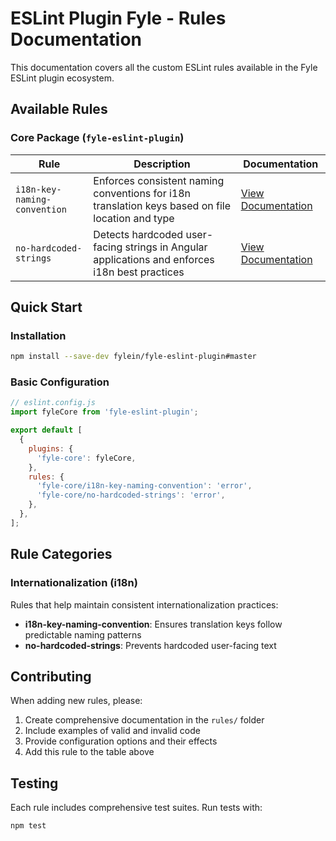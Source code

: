 # ESLint Plugin Fyle - Rules Documentation

This documentation covers all the custom ESLint rules available in the Fyle ESLint plugin ecosystem.

## Available Rules

### Core Package (`fyle-eslint-plugin`)

| Rule                         | Description                                                                                      | Documentation                                               |
| ---------------------------- | ------------------------------------------------------------------------------------------------ | ----------------------------------------------------------- |
| `i18n-key-naming-convention` | Enforces consistent naming conventions for i18n translation keys based on file location and type | [View Documentation](./rules/i18n-key-naming-convention.md) |
| `no-hardcoded-strings`       | Detects hardcoded user-facing strings in Angular applications and enforces i18n best practices   | [View Documentation](./rules/no-hardcoded-strings.md)       |

## Quick Start

### Installation

```bash
npm install --save-dev fylein/fyle-eslint-plugin#master
```

### Basic Configuration

```javascript
// eslint.config.js
import fyleCore from 'fyle-eslint-plugin';

export default [
  {
    plugins: {
      'fyle-core': fyleCore,
    },
    rules: {
      'fyle-core/i18n-key-naming-convention': 'error',
      'fyle-core/no-hardcoded-strings': 'error',
    },
  },
];
```

## Rule Categories

### Internationalization (i18n)

Rules that help maintain consistent internationalization practices:

- **i18n-key-naming-convention**: Ensures translation keys follow predictable naming patterns
- **no-hardcoded-strings**: Prevents hardcoded user-facing text

## Contributing

When adding new rules, please:

1. Create comprehensive documentation in the `rules/` folder
2. Include examples of valid and invalid code
3. Provide configuration options and their effects
4. Add this rule to the table above

## Testing

Each rule includes comprehensive test suites. Run tests with:

```bash
npm test
```
